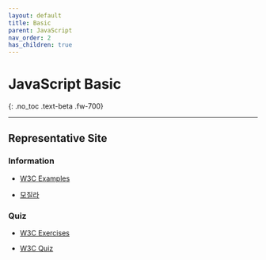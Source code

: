 ```yaml
---
layout: default
title: Basic
parent: JavaScript
nav_order: 2
has_children: true
---
```


# JavaScript Basic
{: .no_toc .text-beta .fw-700}

---

## Representative Site

### Information

* [W3C Examples](https://www.w3schools.com/js/js_examples.asp)

* [모질라](https://developer.mozilla.org/ko/docs/Web/JavaScript)

### Quiz

* [W3C Exercises](https://www.w3schools.com/js/exercise_js.asp?filename=exercise_js_variables1)

* [W3C Quiz](https://www.w3schools.com/quiztest/quiztest.asp?qtest=JavaScript)
